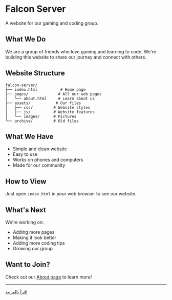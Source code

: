 # Falcon Server

A website for our gaming and coding group.

## What We Do

We are a group of friends who love gaming and learning to code. We're building this website to share our journey and connect with others.

## Website Structure

```
falcon-server/
├── index.html          # Home page
├── pages/             # All our web pages
│   └── about.html     # Learn about us
├── assets/           # Our files
│   ├── css/         # Website styles
│   ├── js/          # Website features
│   └── images/      # Pictures
└── archive/         # Old files
```

## What We Have

- Simple and clean website
- Easy to use
- Works on phones and computers
- Made for our community

## How to View

Just open `index.html` in your web browser to see our website.

## What's Next

We're working on:
- Adding more pages
- Making it look better
- Adding more coding tips
- Growing our group

## Want to Join?

Check out our [About page](pages/about.html) to learn more!

---
[اقرأ بالعربية](README.ar.md) 